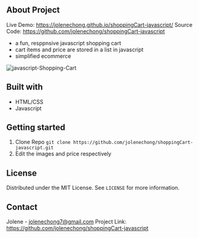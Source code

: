 ## About Project
Live Demo: https://jolenechong.github.io/shoppingCart-javascript/
Source Code: https://github.com/jolenechong/shoppingCart-javascript
- a fun, resppnsive javascript shopping cart
- cart items and price are stored in a list in javascript
- simplified ecommerce
<img src="https://i.ibb.co/4NbfJrL/javascript-Shopping-Cart.png" alt="javascript-Shopping-Cart" >

## Built with
- HTML/CSS
- Javascript

## Getting started
1. Clone Repo
```git clone https://github.com/jolenechong/shoppingCart-javascript.git```
2. Edit the images and price respectively

## License
Distributed under the MIT License. See `LICENSE` for more information.


## Contact
Jolene - [jolenechong7@gmail.com](mailto:jolenechong7@gmail.com)
Project Link: https://github.com/jolenechong/shoppingCart-javascript
